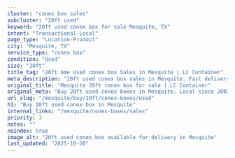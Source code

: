 ```yaml
---
cluster: "conex box sales"
subcluster: "20ft used"
keyword: "20ft used conex box for sale Mesquite, TX"
intent: "Transactional-Local"
page_type: "Location-Product"
city: "Mesquite, TX"
service_type: "conex box"
condition: "Used"
size: "20ft"
title_tag: "20ft Ame Used conex box Sales in Mesquite | LC Container"
meta_description: "20ft used conex box sales in Mesquite. Fast delivery, competitive pricing. Serving conex boxes area. Quote ID: DCO. Call (214) 524-4168 for your free quote today."
original_title: "Mesquite 20ft conex box for sale | LC Container"
original_meta: "Buy 20ft used conex boxes in Mesquite. Local since 2003. New & used inventory. Fast delivery. Get your free quote — call (214) 524-4168 today."
url_slug: "/mesquite/buy/20ft/conex-boxes/used"
h1: "Buy 20ft used conex box in Mesquite"
internal_links: "/mesquite/conex-boxes/sales"
priority: 3
notes: ""
noindex: true
image_alt: "20ft used conex box available for delivery in Mesquite"
last_updated: "2025-10-20"
---
```


<!-- TODO: Add unique city/inventory copy, images, and internal links here. -->
